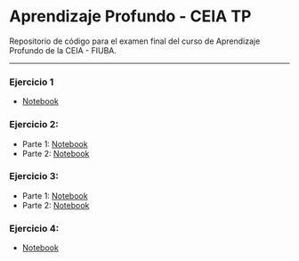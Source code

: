 # Aprendizaje Profundo - CEIA TP
Repositorio de código para el examen final del curso de Aprendizaje Profundo de la CEIA - FIUBA.

***
### Ejercicio 1
- [Notebook](https://github.com/ldidone/aprendizaje_profundo_CEIA_TP/blob/main/Examen%20Final%20-%20Ejercicio%201.ipynb)

### Ejercicio 2:
- Parte 1: [Notebook](https://github.com/ldidone/aprendizaje_profundo_CEIA_TP/blob/main/Examen%20Final%20-%20Ejercicio%202%20-%20Parte%201.ipynb)
- Parte 2: [Notebook](https://github.com/ldidone/aprendizaje_profundo_CEIA_TP/blob/main/Examen%20Final%20-%20Ejercicio%202%20-%20Parte%202.ipynb)

### Ejercicio 3:
- Parte 1: [Notebook](https://github.com/ldidone/aprendizaje_profundo_CEIA_TP/blob/main/Examen%20Final%20-%20Ejercicio%203.ipynb)
- Parte 2: [Notebook](https://github.com/ldidone/aprendizaje_profundo_CEIA_TP/blob/main/Examen%20Final%20-%20Ejercicio%203%20-%20Embeddings.ipynb)

### Ejercicio 4:
- [Notebook](https://github.com/ldidone/aprendizaje_profundo_CEIA_TP/blob/main/Examen%20Final%20-%20Ejercicio%204.ipynb)
